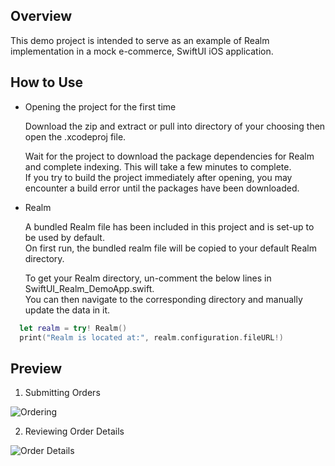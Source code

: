 ##  Overview
This demo project is intended to serve as an example of Realm implementation in a mock e-commerce, SwiftUI iOS application.

##  How to Use
- Opening the project for the first time

  Download the zip and extract or pull into directory of your choosing then open the .xcodeproj file.

  Wait for the project to download the package dependencies for Realm and complete indexing. This will take a few minutes to complete.\
  If you try to build the project immediately after opening, you may encounter a build error until the packages have been downloaded.

- Realm

  A bundled Realm file has been included in this project and is set-up to be used by default.\
  On first run, the bundled realm file will be copied to your default Realm directory.

  To get your Realm directory, un-comment the below lines in SwiftUI_Realm_DemoApp.swift.\
  You can then navigate to the corresponding directory and manually update the data in it.
  
```swift
  let realm = try! Realm()
  print("Realm is located at:", realm.configuration.fileURL!)
```

## Preview
1. Submitting Orders

![Ordering](https://spark-project-resources.s3.amazonaws.com/SwiftUI-Realm-Demo/ordering.gif)

2. Reviewing Order Details

![Order Details](https://spark-project-resources.s3.amazonaws.com/SwiftUI-Realm-Demo/order_details.gif)
